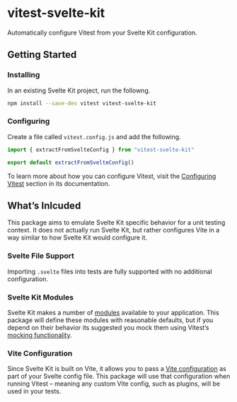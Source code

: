 # vitest-svelte-kit

Automatically configure Vitest from your Svelte Kit configuration.

## Getting Started

### Installing

In an existing Svelte Kit project, run the followng.

```sh
npm install --save-dev vitest vitest-svelte-kit
```

### Configuring

Create a file called `vitest.config.js` and add the following.

```js
import { extractFromSvelteConfig } from "vitest-svelte-kit"

export default extractFromSvelteConfig()
```

To learn more about how you can configure Vitest, visit the [Configuring Vitest](https://vitest.dev/guide/#configuring-vitest) section in its documentation.

## What’s Inlcuded

This package aims to emulate Svelte Kit specific behavior for a unit testing context. It does not actually run Svelte Kit, but rather configures Vite in a way similar to how Svelte Kit would configure it.

### Svelte File Support

Importing `.svelte` files into tests are fully supported with no additional configuration.

### Svelte Kit Modules

Svelte Kit makes a number of [modules](https://kit.svelte.dev/docs#modules) available to your application. This package will define these modules with reasonable defaults, but if you depend on their behavior its suggested you mock them using Vitest’s [mocking functionality](https://vitest.dev/guide/mocking-modules.html).

### Vite Configuration

Since Svelte Kit is built on Vite, it allows you to pass a [Vite configuration](https://kit.svelte.dev/docs#configuration-vite) as part of your Svelte config file. This package will use that configuration when running Vitest – meaning any custom Vite config, such as plugins, will be used in your tests.
